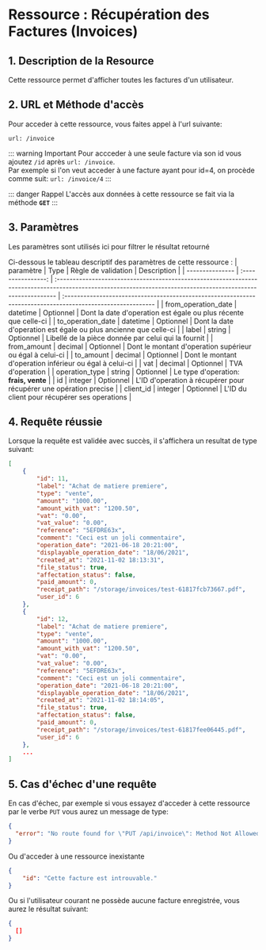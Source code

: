 # Ressource : Récupération des Factures (Invoices)

## 1. Description de la Resource

Cette ressource permet d'afficher toutes les factures d'un utilisateur.

## 2. URL et Méthode d'accès

Pour acceder à cette ressource, vous faites appel à l'url suivante:

```
url: /invoice
```

::: warning Important
Pour accceder à une seule facture via son id vous ajoutez `/id` après `url: /invoice`. <br>
Par exemple si l'on veut acceder à une facture ayant pour id=4, on procède comme suit:
`url: /invoice/4`
:::

::: danger Rappel
L'accès aux données à cette ressource se fait via la méthode **`GET`**
:::

## 3. Paramètres

Les paramètres sont utilisés ici pour filtrer le résultat retourné

Ci-dessous le tableau descriptif des paramètres de cette ressource :
| paramètre | Type | Règle de validation | Description |
| --------------- | :----------------: | :------------------------------------------------------------------------------------------------------------------------------------------------------------ | :---------------------------------------------------------------------------------------------------------- |
| from_operation_date | datetime | Optionnel | Dont la date d'operation est égale ou plus récente que celle-ci |
| to_operation_date | datetime | Optionnel | Dont la date d'operation est égale ou plus ancienne que celle-ci |
| label | string | Optionnel | Libellé de la pièce donnée par celui qui la fournit |
| from_amount | decimal | Optionnel | Dont le montant d'operation supérieur ou égal à celui-ci |
| to_amount | decimal | Optionnel | Dont le montant d'operation inférieur ou égal à celui-ci |
| vat | decimal | Optionnel | TVA d'operation |
| operation_type | string | Optionnel | Le type d'operation: **frais, vente** |
| id | integer | Optionnel | L'ID d'operation à récupérer pour récupérer une opération precise |
| client_id | integer | Optionnel | L'ID du client pour récupérer ses operations |

## 4. Requête réussie

Lorsque la requête est validée avec succès, il s'affichera un resultat de type suivant:

```json
[
    {
        "id": 11,
        "label": "Achat de matiere premiere",
        "type": "vente",
        "amount": "1000.00",
        "amount_with_vat": "1200.50",
        "vat": "0.00",
        "vat_value": "0.00",
        "reference": "5EFDRE63x",
        "comment": "Ceci est un joli commentaire",
        "operation_date": "2021-06-18 20:21:00",
        "displayable_operation_date": "18/06/2021",
        "created_at": "2021-11-02 18:13:31",
        "file_status": true,
        "affectation_status": false,
        "paid_amount": 0,
        "receipt_path": "/storage/invoices/test-61817fcb73667.pdf",
        "user_id": 6
    },
    {
        "id": 12,
        "label": "Achat de matiere premiere",
        "type": "vente",
        "amount": "1000.00",
        "amount_with_vat": "1200.50",
        "vat": "0.00",
        "vat_value": "0.00",
        "reference": "5EFDRE63x",
        "comment": "Ceci est un joli commentaire",
        "operation_date": "2021-06-18 20:21:00",
        "displayable_operation_date": "18/06/2021",
        "created_at": "2021-11-02 18:14:05",
        "file_status": true,
        "affectation_status": false,
        "paid_amount": 0,
        "receipt_path": "/storage/invoices/test-61817fee06445.pdf",
        "user_id": 6
    },
    ...
]
```

## 5. Cas d'échec d'une requête

En cas d'échec, par exemple si vous essayez d'acceder à cette ressource par le verbe `PUT` vous aurez un message de type:

```json
{
  "error": "No route found for \"PUT /api/invoice\": Method Not Allowed (Allow: POST, GET)"
}
```

Ou d'acceder à une ressource inexistante

```json
{
    "id": "Cette facture est introuvable."
}
```

Ou si l'utilisateur courant ne possède aucune facture enregistrée, vous aurez le résultat suivant:

```json
{
  []
}
```
